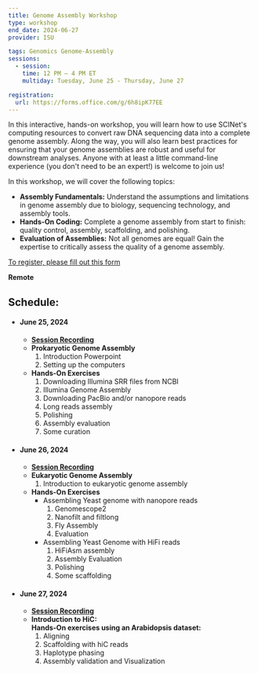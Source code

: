 ```yaml
---
title: Genome Assembly Workshop
type: workshop
end_date: 2024-06-27 
provider: ISU

tags: Genomics Genome-Assembly
sessions: 
  - session:
    time: 12 PM – 4 PM ET
    multiday: Tuesday, June 25 - Thursday, June 27

registration: 
  url: https://forms.office.com/g/6h8ipK77EE
---
```


In this interactive, hands-on workshop, you will learn how to use SCINet's computing resources to convert raw DNA sequencing data into a complete genome assembly. Along the way, you will also learn best practices for ensuring that your genome assemblies are robust and useful for downstream analyses. <!--excerpt--> Anyone with at least a little command-line experience (you don't need to be an expert!) is welcome to join us! 

In this workshop, we will cover the following topics:  
* **Assembly Fundamentals:** Understand the assumptions and limitations in genome assembly due to biology, sequencing technology, and assembly tools. 
* **Hands-On Coding:** Complete a genome assembly from start to finish: quality control, assembly, scaffolding, and polishing. 
* **Evaluation of Assemblies:** Not all genomes are equal! Gain the expertise to critically assess the quality of a genome assembly. 

[To register, please fill out this form](https://forms.office.com/g/6h8ipK77EE)

**Remote**


## Schedule:

<ul class="usa-collection">
  <li class="usa-collection__item">
    <div class="usa-collection__body">
      <h4 class="usa-collection__heading">June 25, 2024
      </h4>
      <p class="usa-collection__description">
        <ul class="usa-list">
          <li><b>
            <a href="https://usdagcc.sharepoint.com/:v:/s/REE-ARS-SCINetOffice/EU7ebVMBhddIp4OpwOLWczMBR3r3c6N_tSWw0GN45KIKvg?e=hDYyGL">
              Session Recording
            </a>
          </b></li>
          <li><b>Prokaryotic Genome Assembly</b>
            <ol>
              <li>Introduction Powerpoint</li>
              <li>Setting up the computers</li>
            </ol>
          </li>
          <li><b>Hands-On Exercises</b>
            <ol>
              <li>Downloading Illumina SRR files from NCBI</li>
              <li>Illumina Genome Assembly</li>
              <li>Downloading PacBio and/or nanopore reads</li>
              <li>Long reads assembly</li>
              <li>Polishing</li>
              <li>Assembly evaluation</li>
              <li>Some curation </li>
            </ol>
          </li>
        </ul>
      </p>
    </div>
  </li>
  <li class="usa-collection__item">
    <div class="usa-collection__body">
      <h4 class="usa-collection__heading">June 26, 2024
      </h4>
      <p class="usa-collection__description">
        <ul class="usa-list">
          <li><b>
            <a href="https://usdagcc.sharepoint.com/:v:/s/REE-ARS-SCINetOffice/ERsfAZGXC1dPuK-NIOkGJNwBM-LVt6oRT1xzvHxbr8Y23A?e=vrHq7M">
              Session Recording
            </a>
          </b></li>
          <li><b>Eukaryotic Genome Assembly</b>
            <ol>
              <li>Introduction to eukaryotic genome assembly</li>
            </ol>
          </li>
          <li><b>Hands-On Exercises</b>
            <ul>
              <li>Assembling Yeast genome with nanopore reads
                <ol>
                  <li>Genomescope2</li>
                  <li>Nanofilt and filtlong</li>
                  <li>Fly Assembly</li>
                  <li>Evaluation</li>
                </ol>
              </li>
              <li>Assembling Yeast Genome with HiFi reads
                <ol>
                  <li>HiFiAsm assembly</li>
                  <li>Assembly Evaluation</li>
                  <li>Polishing</li>
                  <li>Some scaffolding</li>
                </ol>
              </li>
            </ul>
          </li>
        </ul>
      </p>
    </div>
  </li>
  <li class="usa-collection__item">
    <div class="usa-collection__body">
      <h4 class="usa-collection__heading">June 27, 2024
      </h4>
      <p class="usa-collection__description">
        <ul class="usa-list">
          <li><b>
            <a href="https://usdagcc.sharepoint.com/:v:/s/REE-ARS-SCINetOffice/EXMnVygZ9CxNg7lB6w3dIuUBENbXoxHEFUEhfIII7ICcww?e=ix5Xf3">
              Session Recording
            </a>
            </b></li>
          <li><b>Introduction to HiC: <br>
        Hands-On exercises using an Arabidopsis dataset:</b>
            <ol>
              <li>Aligning</li>
              <li>Scaffolding with hiC reads</li>
              <li>Haplotype phasing</li>
              <li>Assembly validation and Visualization </li>
            </ol>
          </li>
        </ul>
      </p>
    </div>
  </li>
</ul>

